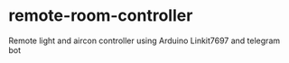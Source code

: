 # remote-room-controller
Remote light and aircon controller using Arduino Linkit7697 and telegram bot
